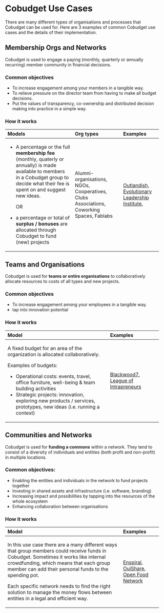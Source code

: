 # Cobudget Use Cases

There are many different types of organisations and processes that Cobudget can be used for. Here are 3 examples of common Cobudget use cases and the details of their implementation.

## Membership Orgs and Networks

Cobudget is used to engage a paying \(monthly, quarterly or annually recurring\) member community in financial decisions.

### Common objectives

* To increase engagement among your members in a tangible way.
* To relieve pressure on the director team from having to make all budget decisions.
* Put the values of transparency, co-ownership and distributed decision making into practice in a simple way.

### How it works

<table>
  <thead>
    <tr>
      <th style="text-align:left">Models</th>
      <th style="text-align:left">Org types</th>
      <th style="text-align:left">Examples</th>
    </tr>
  </thead>
  <tbody>
    <tr>
      <td style="text-align:left">
        <p></p>
        <ul>
          <li>
            <p>A percentage or the full <b>membership fee </b>(monthly, quaterly or annually)
              is made available to members in a Cobudget group to decide what their fee
              is spent on and suggest new ideas.</p>
            <p>OR</p>
          </li>
          <li>a percentage or total of<b> surplus / bonuses</b> are allocated through
            Cobudget to fund (new) projects</li>
        </ul>
      </td>
      <td style="text-align:left">Alumni-organisations, NGOs, Cooperatives, Clubs Associations, Coworking
        Spaces, Fablabs</td>
      <td style="text-align:left"><a href="https://medium.com/greaterthanworks/investing-surplus-for-impact-cobudgeting-at-outlandish-efa9890d0d4f">Outlandish,</a> 
        <a
        href="https://medium.com/greaterthanworks/cobudgeting-for-member-engagement-bd1c54ed434">Evolutionary Leadership Institute</a>,<a href="http://www.atworkhubs.co.uk/"> </a>
      </td>
    </tr>
  </tbody>
</table>

## Teams and Organisations

Cobudget is used for **teams or entire organisations** to collaboratively allocate resources to costs of all types and new projects.

### Common objectives

* To increase engagement among your employees in a tangible way.
* tap into innovation potential

### How it works

<table>
  <thead>
    <tr>
      <th style="text-align:left">Model</th>
      <th style="text-align:left">Examples</th>
    </tr>
  </thead>
  <tbody>
    <tr>
      <td style="text-align:left">
        <p>A fixed budget for an area of the organization is allocated collaboratively.</p>
        <p></p>
        <p>Examples of budgets:</p>
        <ul>
          <li>Operational costs: events, travel, office furniture, well-being &amp;
            team building activities</li>
          <li>Strategic projects: innovation, exploring new products / services, prototypes,
            new ideas (i.e. running a contest)</li>
        </ul>
      </td>
      <td style="text-align:left"><a href="https://guide.cobudget.co/case-studies/agile-team-in-blackwoodseven"> Blackwood7</a>,
        <a
        href="https://medium.com/greaterthanworks/how-to-use-money-as-a-tool-for-creating-agency-shared-responsiblity-c17d5875d816">League of Intrapreneurs</a>
      </td>
    </tr>
  </tbody>
</table>

## Communities and Networks

Cobudget is used for **funding a commons** within a network. They tend to consist of a diversity of individuals and entities \(both profit and non-profit\) in multiple locations.

### Common objectives:

* Enabling the entities and individuals in the network to fund projects together
* Investing in shared assets and infrastructure \(i.e. software, branding\)
* Increasing impact and possibilities by tapping into the resources of the whole ecosystem 
* Enhancing collaboration between organisations

### How it works

<table>
  <thead>
    <tr>
      <th style="text-align:left">Model</th>
      <th style="text-align:left">Examples</th>
    </tr>
  </thead>
  <tbody>
    <tr>
      <td style="text-align:left">
        <p>In this use case there are a many different ways that group members could
          receive funds in Cobudget. Sometimes it works like internal crowdfunding,
          which means that each group member can add their personal funds to the
          spending pot.</p>
        <p></p>
        <p>Each specific network needs to find the right solution to manage the money
          flows between entities in a legal and efficient way.</p>
      </td>
      <td style="text-align:left"><a href="https://medium.com/enspiral-tales/sharing-power-by-sharing-money-the-evolution-of-collaborative-funding-in-enspiral-a56643e9cd3">Enspiral</a>,
        <a
        href="http://ouishare.net">OuiShare</a>, <a href="https://openfoodnetwork.org/">Open Food Network</a>
      </td>
    </tr>
  </tbody>
</table>

